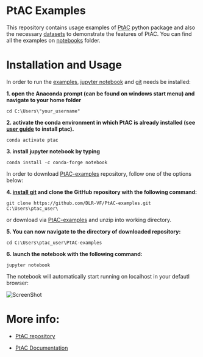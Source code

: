 # PtAC Examples

This repository contains usage examples of [PtAC](https://github.com/DLR-VF/PtAC) python package 
and also the necessary [datasets](https://github.com/DLR-VF/PtAC-examples/tree/master/data) 
to demonstrate the features of PtAC. 
You can find all the examples on [notebooks](https://github.com/DLR-VF/PtAC-examples/tree/master/notebooks) folder.

# Installation and Usage

In order to run the [examples](https://github.com/DLR-VF/PtAC-examples/tree/master/notebooks), 
[jupyter notebook](https://jupyter-notebook.readthedocs.io/en/stable/index.html) and [git](https://git-scm.com/book/en/v2/Getting-Started-Installing-Git) 
needs be installed:

**1. open the Anaconda prompt (can be found on windows start menu) and navigate to your home folder**

```
cd C:\Users\"your_username"
```

**2. activate the conda environment in which PtAC is already installed 
(see [user guide](https://github.com/DLR-VF/PtAC/blob/master/docs/source/user-guide.rst) to install ptac).**

```
conda activate ptac
```

**3. install jupyter notebook by typing**

```
conda install -c conda-forge notebook
```

In order to download [PtAC-examples](https://github.com/DLR-VF/PtAC-examples) repository, 
follow one of the options below:

**4. [install git](https://git-scm.com/book/en/v2/Getting-Started-Installing-Git) 
and clone the GitHub repository with the following command:**

```
git clone https://github.com/DLR-VF/PtAC-examples.git C:\Users\ptac_user\
```

or download via [PtAC-examples](https://github.com/DLR-VF/PtAC-examples/archive/refs/heads/master.zip) and unzip 
into working directory.

**5. You can now navigate to the directory of downloaded repository:**

```
cd C:\Users\ptac_user\PtAC-examples
```

**6. launch the notebook with the following command:**

```
jupyter notebook
```
The notebook will automatically start running on localhost in your defautl browser:

![ScreenShot](C:\Users\yosm_se\jupyter_notebook.png)

# More info:

* [PtAC repository](https://github.com/DLR-VF/PtAC)

* [PtAC Documentation](https://github.com/DLR-VF/PtAC/blob/master/docs/source/user-guide.rst)
